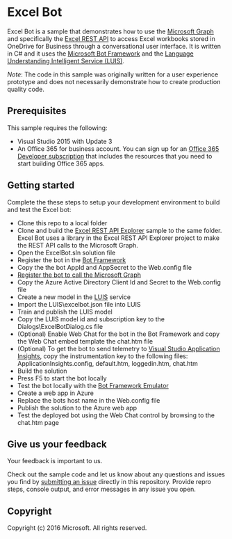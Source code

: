 # Excel Bot

Excel Bot is a sample that demonstrates how to use the [Microsoft Graph](https://graph.microsoft.io) and specifically the [Excel REST API](https://graph.microsoft.io/en-us/docs/api-reference/v1.0/resources/excel) to access Excel workbooks stored in OneDrive for Business through a conversational user interface. It is written in C# and it uses the [Microsoft Bot Framework](https://dev.botframework.com/) and the [Language Understanding Intelligent Service (LUIS)](https://www.luis.ai/).

*Note*: The code in this sample was originally written for a user experience prototype and does not necessarily demonstrate how to create production quality code.

## Prerequisites ##

This sample requires the following:  

  * Visual Studio 2015 with Update 3
  * An Office 365 for business account. You can sign up for an [Office 365 Developer subscription](https://msdn.microsoft.com/en-us/office/office365/howto/setup-development-environment) that includes the resources that you need to start building Office 365 apps.

## Getting started ##

Complete the these steps to setup your development environment to build and test the Excel bot:

  * Clone this repo to a local folder
  * Clone and build the [Excel REST API Explorer](https://github.com/microsoftgraph/uwp-csharp-excel-snippets-rest-sample) sample to the same folder. Excel Bot uses a library in the Excel REST API Explorer project to make the REST API calls to the Microsoft Graph.
  * Open the ExcelBot.sln solution file
  * Register the bot in the [Bot Framework](https://dev.botframework.com/bots/new)
  * Copy the the bot AppId and AppSecret to the Web.config file
  * [Register the bot to call the Microsoft Graph](http://dev.office.com/app-registration)
  * Copy the Azure Active Directory Client Id and Secret to the Web.config file
  * Create a new model in the [LUIS](http://luis.ai) service
  * Import the LUIS\excelbot.json file into LUIS
  * Train and publish the LUIS model
  * Copy the LUIS model id and subscription key to the Dialogs\ExcelBotDialog.cs file
  * (Optional) Enable Web Chat for the bot in the Bot Framework and copy the Web Chat embed template the chat.htm file
  * (Optional) To get the bot to send telemetry to [Visual Studio Application Insights](https://azure.microsoft.com/en-us/services/application-insights/), copy the instrumentation key to the following files: ApplicationInsights.config, default.htm, loggedin.htm, chat.htm
  * Build the solution
  * Press F5 to start the bot locally
  * Test the bot locally with the [Bot Framework Emulator](https://docs.botframework.com/en-us/tools/bot-framework-emulator)
  * Create a web app in Azure
  * Replace the bots host name in the Web.config file
  * Publish the solution to the Azure web app
  * Test the deployed bot using the Web Chat control by browsing to the chat.htm page  
  
## Give us your feedback

Your feedback is important to us.  

Check out the sample code and let us know about any questions and issues you find by [submitting an issue](https://github.com/microsoftgraph/botframework-csharp-excelbot-rest-sample/issues) directly in this repository. Provide repro steps, console output, and error messages in any issue you open.

## Copyright

Copyright (c) 2016 Microsoft. All rights reserved.
  
